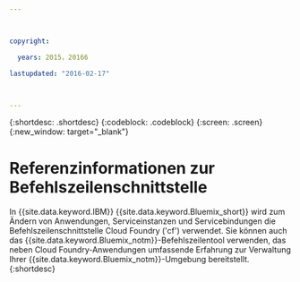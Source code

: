 ```yaml
---



copyright:

  years: 2015，20166

lastupdated: "2016-02-17"



---
```


{:shortdesc: .shortdesc}
{:codeblock: .codeblock}
{:screen: .screen}
{:new_window: target="_blank"}

# Referenzinformationen zur Befehlszeilenschnittstelle

In {{site.data.keyword.IBM}} {{site.data.keyword.Bluemix_short}} wird zum Ändern von Anwendungen, Serviceinstanzen und Servicebindungen die Befehlszeilenschnittstelle Cloud Foundry ('cf') verwendet. Sie können auch das {{site.data.keyword.Bluemix_notm}}-Befehlszeilentool verwenden, das neben Cloud Foundry-Anwendungen umfassende Erfahrung zur Verwaltung Ihrer {{site.data.keyword.Bluemix_notm}}-Umgebung bereitstellt.
{:shortdesc}
